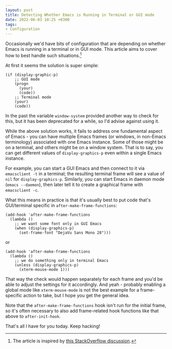 ```yaml
---
layout: post
title: Detecting Whether Emacs is Running in Terminal or GUI mode
date: 2022-06-03 10:25 +0300
tags:
- Configuration
---
```


Occasionally we'd have bits of configuration that are depending on whether
Emacs is running in a terminal or in GUI mode. This article aims to cover
how to best handle such situations.[^1]

At first it seems the solution is super simple:

``` emacs-lisp
(if (display-graphic-p)
    ;; GUI mode
    (progn
      (your)
      (code))
    ;; Terminal mode
    (your)
    (code))
```

In the past the variable `window-system` provided another way to check for this, but it has been deprecated for a while, so I'd advise against using it.

While the above solution works, it fails to address one fundamental aspect of Emacs - you can have multiple Emacs frames (or windows, in non-Emacs terminology) associated with one Emacs instance. Some of those might be on a terminal, and others might be on a window system. That is to say, you can get different values of `display-graphics-p` even within a single Emacs instance.

For example, you can start a GUI Emacs and then connect to it via `emacsclient -t` in a terminal; the resulting terminal frame will see a value of `nil` for `display-graphics-p`. Similarly, you can start Emacs in daemon mode (`emacs --daemon`), then later tell it to create a graphical frame with `emacsclient -c`.

What this means in practice is that it's usually best to put code that's GUI/terminal specific in `after-make-frame-functions`:

``` emacs-lisp
(add-hook 'after-make-frame-functions
  (lambda ()
    ;; we want some font only in GUI Emacs
    (when (display-graphics-p)
      (set-frame-font "DejaVu Sans Mono 28")))
```

or

``` emacs-lisp
(add-hook 'after-make-frame-functions
  (lambda ()
    ;; we do something only in terminal Emacs
    (unless (display-graphics-p)
      (xterm-mouse-mode 1)))
```

That way the check would happen separately for each frame and you'd be able to adjust the settings for it accordingly. And yeah - probably enabling a global mode like `xterm-mouse-mode` is not the best example for a frame-specific action to take, but I hope you get the general idea.

Note that the `after-make-frame-functions` hook isn't run for the initial frame, so it's often necessary to also add frame-related hook functions like that above to `after-init-hook`.

That's all I have for you today. Keep hacking!

[^1]: The article is inspired by [this StackOverflow discussion](https://stackoverflow.com/questions/5795451/how-to-detect-that-emacs-is-in-terminal-mode).
